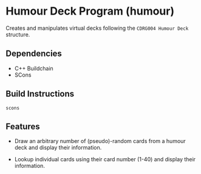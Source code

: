 # Humour Deck Program (humour)

Creates and manipulates virtual decks following the `CDRG004 Humour
Deck` structure.

## Dependencies

 - C++ Buildchain
 - SCons
 
## Build Instructions

`scons`

## Features

- Draw an arbitrary number of (pseudo)-random cards from a humour deck
  and display their information.
  
- Lookup individual cards using their card number (1-40) and display
  their information.
